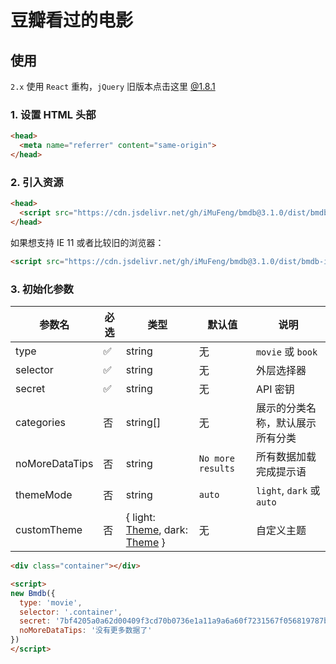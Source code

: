# 豆瓣看过的电影

## 使用

`2.x` 使用 `React` 重构，`jQuery` 旧版本点击这里 [@1.8.1](https://github.com/iMuFeng/bmdb/tree/1.8.1)

### 1. 设置 HTML 头部

```html
<head>
  <meta name="referrer" content="same-origin">
</head>
```

### 2. 引入资源

```html
<head>
  <script src="https://cdn.jsdelivr.net/gh/iMuFeng/bmdb@3.1.0/dist/bmdb.js" />
</head>
```

如果想支持 IE 11 或者比较旧的浏览器：

```html
<script src="https://cdn.jsdelivr.net/gh/iMuFeng/bmdb@3.1.0/dist/bmdb-ie.js" />
```

### 3. 初始化参数

| 参数名 | 必选 | 类型   | 默认值 | 说明         |
| ------ | ---- | ------ | ------ | ---------- |
| type   |  ✅  | string | 无 | `movie` 或 `book` |
| selector | ✅   | string | 无 | 外层选择器 |
| secret | ✅   | string | 无 | API 密钥 |
| categories | 否 | string[] | 无 | 展示的分类名称，默认展示所有分类 |
| noMoreDataTips |  否   | string | `No more results` | 所有数据加载完成提示语 |
| themeMode |  否   | string | `auto` | `light`, `dark` 或 `auto` |
| customTheme | 否 | { light: [Theme](https://github.com/iMuFeng/bmdb/blob/master/src/theme.ts#L21), dark: [Theme](https://github.com/iMuFeng/bmdb/blob/master/src/theme.ts#L21) } | 无 | 自定义主题 |

```html
<div class="container"></div>

<script>
new Bmdb({
  type: 'movie',
  selector: '.container',
  secret: '7bf4205a0a62d00409f3cd70b0736e1a11a9a6a60f7231567f056819787b8096',
  noMoreDataTips: '没有更多数据了'
})
</script>
```
